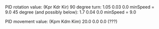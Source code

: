 PID rotation value: (Kpr Kdr Kir)
90 degree turn: 1.05 0.03 0.0	minSpeed = 9.0
45 degree (and possibly below): 1.7 0.04 0.0	minSpeed = 9.0

PID movement value: (Kpm Kdm Kim)
20.0 0.0 0.0 (???)

